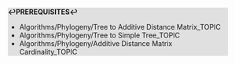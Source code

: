 <div style="margin:2em; background-color: #e0e0e0;">

<strong>↩PREREQUISITES↩</strong>

 * Algorithms/Phylogeny/Tree to Additive Distance Matrix_TOPIC
 * Algorithms/Phylogeny/Tree to Simple Tree_TOPIC
 * Algorithms/Phylogeny/Additive Distance Matrix Cardinality_TOPIC

</div>

